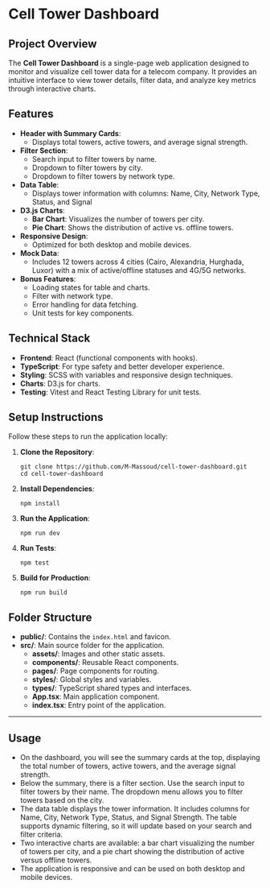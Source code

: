 # Cell Tower Dashboard

## Project Overview

The **Cell Tower Dashboard** is a single-page web application designed to monitor and visualize cell tower data for a telecom company. It provides an intuitive interface to view tower details, filter data, and analyze key metrics through interactive charts.

## Features

- **Header with Summary Cards**:
  - Displays total towers, active towers, and average signal strength.
- **Filter Section**:
  - Search input to filter towers by name.
  - Dropdown to filter towers by city.
  - Dropdown to filter towers by network type.
- **Data Table**:
  - Displays tower information with columns: Name, City, Network Type, Status, and Signal
- **D3.js Charts**:
  - **Bar Chart**: Visualizes the number of towers per city.
  - **Pie Chart**: Shows the distribution of active vs. offline towers.
- **Responsive Design**:
  - Optimized for both desktop and mobile devices.
- **Mock Data**:
  - Includes 12 towers across 4 cities (Cairo, Alexandria, Hurghada, Luxor) with a mix of active/offline statuses and 4G/5G networks.
- **Bonus Features**:
  - Loading states for table and charts.
  - Filter with network type.
  - Error handling for data fetching.
  - Unit tests for key components.

## Technical Stack

- **Frontend**: React (functional components with hooks).
- **TypeScript**: For type safety and better developer experience.
- **Styling**: SCSS with variables and responsive design techniques.
- **Charts**: D3.js for charts.
- **Testing**: Vitest and React Testing Library for unit tests.

## Setup Instructions

Follow these steps to run the application locally:

1. **Clone the Repository**:
   ```
   git clone https://github.com/M-Massoud/cell-tower-dashboard.git
   cd cell-tower-dashboard
   ```
2. **Install Dependencies**:
   ```
   npm install
   ```
3. **Run the Application**:

   ```
   npm run dev
   ```

4. **Run Tests**:

   ```
   npm test
   ```

5. **Build for Production**:
   ```
   npm run build
   ```

## Folder Structure

- **public/**: Contains the `index.html` and favicon.
- **src/**: Main source folder for the application.
  - **assets/**: Images and other static assets.
  - **components/**: Reusable React components.
  - **pages/**: Page components for routing.
  - **styles/**: Global styles and variables.
  - **types/**: TypeScript shared types and interfaces.
  - **App.tsx**: Main application component.
  - **index.tsx**: Entry point of the application.

---

## Usage

- On the dashboard, you will see the summary cards at the top, displaying the total number of towers, active towers, and the average signal strength.
- Below the summary, there is a filter section. Use the search input to filter towers by their name. The dropdown menu allows you to filter towers based on the city.
- The data table displays the tower information. It includes columns for Name, City, Network Type, Status, and Signal Strength. The table supports dynamic filtering, so it will update based on your search and filter criteria.
- Two interactive charts are available: a bar chart visualizing the number of towers per city, and a pie chart showing the distribution of active versus offline towers.
- The application is responsive and can be used on both desktop and mobile devices.
